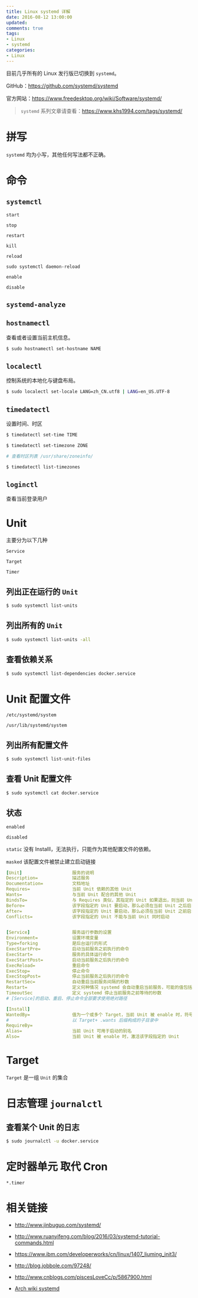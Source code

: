 ```yaml
---
title: Linux systemd 详解
date: 2016-08-12 13:00:00
updated:
comments: true
tags:
- Linux
- systemd
categories:
- Linux
---
```


目前几乎所有的 Linux 发行版已切换到 `systemd`。

GitHub：https://github.com/systemd/systemd

官方网站：https://www.freedesktop.org/wiki/Software/systemd/

<!--more-->

> `systemd` 系列文章请查看：https://www.khs1994.com/tags/systemd/

# 拼写

`systemd` 均为小写，其他任何写法都不正确。

# 命令

## `systemctl`

`start`

`stop`

`restart`

`kill`

`reload`

`sudo systemctl daemon-reload`

`enable`

`disable`

## `systemd-analyze`

## `hostnamectl`

查看或者设置当前主机信息。

```bash
$ sudo hostnamectl set-hostname NAME
```

## `localectl`

控制系统的本地化与键盘布局。

```bash
$ sudo localectl set-locale LANG=zh_CN.utf8 | LANG=en_US.UTF-8
```

## `timedatectl`

设置时间、时区

```bash
$ timedatectl set-time TIME

$ timedatectl set-timezone ZONE

# 查看时区列表 /usr/share/zoneinfo/

$ timedatectl list-timezones
```

## `loginctl`

查看当前登录用户

# Unit

主要分为以下几种

`Service`

`Target`

`Timer`

## 列出正在运行的 `Unit`

```bash
$ sudo systemctl list-units
```

## 列出所有的 `Unit`

```bash
$ sudo systemctl list-units -all
```

## 查看依赖关系

```bash
$ sudo systemctl list-dependencies docker.service
```

# Unit 配置文件

`/etc/systemd/system`

`/usr/lib/systemd/system`

## 列出所有配置文件

```bash
$ sudo systemctl list-unit-files
```

## 查看 Unit 配置文件

```bash
$ sudo systemctl cat docker.service
```

## 状态

`enabled`

`disabled`

`static` 没有 Installl，无法执行，只能作为其他配置文件的依赖。

`masked` 该配置文件被禁止建立启动链接

```yaml
[Unit]                   服务的说明  
Description=             描述服务
Documentation=           文档地址
Requires=                当前 Unit 依赖的其他 Unit
Wants=                   与当前 Unit 配合的其他 Unit
BindsTo=                 与 Requires 类似，其指定的 Unit 如果退出，则当前 Unit 也将停止运行
Before=                  该字段指定的 Unit 要启动，那么必须在当前 Unit 之后启动
After=                   该字段指定的 Unit 要启动，那么必须在当前 Unit 之前启动
Conflicts=               该字段指定的 Unit 不能与当前 Unit 同时启动


[Service]                服务运行参数的设置
Environment=             设置环境变量
Type=forking             是后台运行的形式
ExecStartPre=            启动当前服务之前执行的命令  
ExecStart=               服务的具体运行命令
ExecStartPost=           启动当前服务之后执行的命令
ExecReload=              重启命令
ExecStop=                停止命令
ExecStopPost=            停止当前服务之后执行的命令
RestartSec=              自动重启当前服务间隔的秒数
Restart=                 定义何种情况 systemd 会自动重启当前服务，可能的值包括 always（总是重启）、on-success、on-failure、on-abnormal、on-abort、on-watchdog
TimeoutSec               定义 systemd 停止当前服务之前等待的秒数
# [Service]的启动、重启、停止命令全部要求使用绝对路径  

[Install]
WantedBy=                值为一个或多个 Target，当前 Unit 被 enable 时，符号链接放到 /etc/systemd/system/ 目录下面
#                        以 Target+ .wants 后缀构成的子目录中
RequireBy=
Alias=                   当前 Unit 可用于启动的别名
Also=                    当前 Unit 被 enable 时，激活该字段指定的 Unit
```

# Target

`Target` 是一组 `Unit` 的集合

# 日志管理 `journalctl`

## 查看某个 Unit 的日志

```bash
$ sudo journalctl -u docker.service
```

# 定时器单元 取代 Cron

`*.timer`

# 相关链接

* http://www.jinbuguo.com/systemd/

* http://www.ruanyifeng.com/blog/2016/03/systemd-tutorial-commands.html

* https://www.ibm.com/developerworks/cn/linux/1407_liuming_init3/

* http://blog.jobbole.com/97248/

* http://www.cnblogs.com/piscesLoveCc/p/5867900.html

* [Arch wiki systemd][Arch wiki systemd]

[Arch wiki systemd]:https://wiki.archlinux.org/index.php/systemd_(%E7%AE%80%E4%BD%93%E4%B8%AD%E6%96%87)
